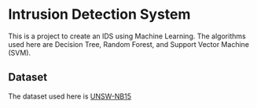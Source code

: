 # Intrusion Detection System
This is a project to create an IDS using Machine Learning. 
The algorithms used here are Decision Tree, Random Forest, and Support Vector Machine (SVM). 

## Dataset
The dataset used here is [UNSW-NB15](https://research.unsw.edu.au/projects/unsw-nb15-dataset)  
